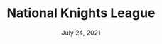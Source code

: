 ---
title: National Knights League
description: The National Knights League is the NA-based dueling league for Mordhau players to test their 1v1 mettle in an organized setting! 
img: nkl_crefs.png
url: https://nationalknightsleague.com/
date: July 24, 2021
tags: nuxt vue tailwind
---